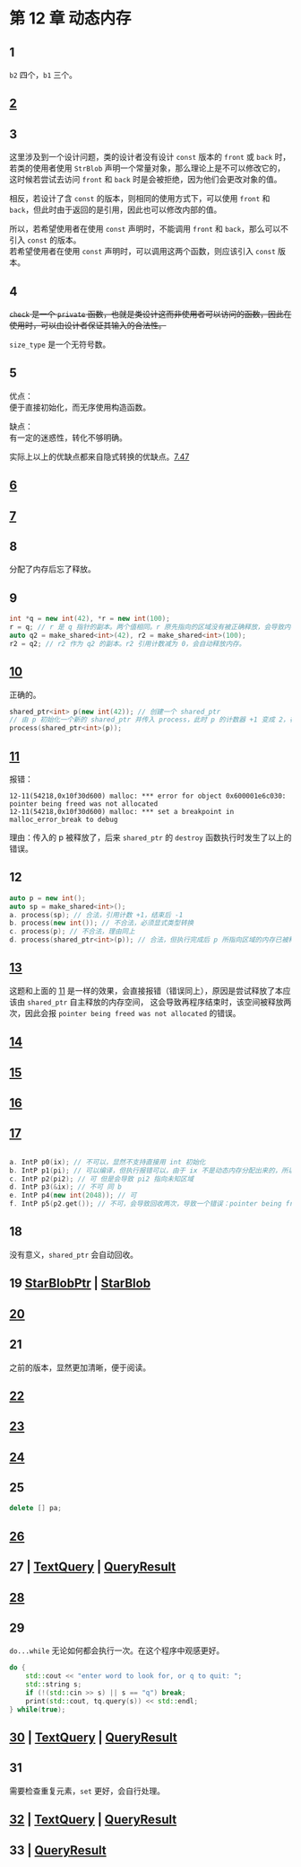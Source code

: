 # 第 12 章 动态内存

## 1

`b2` 四个，`b1` 三个。

## [2](StrBlob_1.h)

## 3

这里涉及到一个设计问题，类的设计者没有设计 `const` 版本的 `front` 或 `back` 时，
若类的使用者使用 `StrBlob` 声明一个常量对象，那么理论上是不可以修改它的，
这时候若尝试去访问 `front` 和 `back` 时是会被拒绝，因为他们会更改对象的值。

相反，若设计了含 `const` 的版本，则相同的使用方式下，可以使用 `front` 和 `back`，但此时由于返回的是引用，因此也可以修改内部的值。

所以，若希望使用者在使用 `const` 声明时，不能调用 `front` 和 `back`，那么可以不引入 `const` 的版本。  
若希望使用者在使用 `const` 声明时，可以调用这两个函数，则应该引入 `const` 版本。

## 4

<del>`check` 是一个 `private` 函数，也就是类设计这而非使用者可以访问的函数，因此在使用时，可以由设计者保证其输入的合法性。</del>

`size_type` 是一个无符号数。


## 5

优点：  
便于直接初始化，而无序使用构造函数。

缺点：  
有一定的迷惑性，转化不够明确。

实际上以上的优缺点都来自隐式转换的优缺点。[7.47](../07-Classes/README.md#47)

## [6](6.cpp)

## [7](7.cpp)

## 8

分配了内存后忘了释放。

## 9

```c++
int *q = new int(42), *r = new int(100);
r = q; // r 是 q 指针的副本。两个值相同。r 原先指向的区域没有被正确释放，会导致内存泄漏。
auto q2 = make_shared<int>(42), r2 = make_shared<int>(100);
r2 = q2; // r2 作为 q2 的副本。r2 引用计数减为 0，会自动释放内存。
```

## [10](10.cpp)

正确的。

```c++
shared_ptr<int> p(new int(42)); // 创建一个 shared_ptr
// 由 p 初始化一个新的 shared_ptr 并传入 process，此时 p 的计数器 +1 变成 2，在 process 执行完后，计数变为 1。
process(shared_ptr<int>(p));
```
## [11](11.cpp)

报错：

```
12-11(54218,0x10f30d600) malloc: *** error for object 0x600001e6c030: pointer being freed was not allocated
12-11(54218,0x10f30d600) malloc: *** set a breakpoint in malloc_error_break to debug
```

理由：传入的 p 被释放了，后来 `shared_ptr` 的 `destroy` 函数执行时发生了以上的错误。

## 12

```c++
auto p = new int();
auto sp = make_shared<int>();
a. process(sp); // 合法，引用计数 +1，结束后 -1
b. process(new int()); // 不合法，必须显式类型转换
c. process(p); // 不合法，理由同上
d. process(shared_ptr<int>(p)); // 合法，但执行完成后 p 所指向区域的内存已被释放，随后若是尝试访问 p 的行为是未定义的
```

## [13](13.cpp)

这题和上面的 [11](#1111cpp) 是一样的效果，会直接报错（错误同上），原因是尝试释放了本应该由 `shared_ptr` 自主释放的内存空间，
这会导致再程序结束时，该空间被释放两次，因此会报 `pointer being freed was not allocated` 的错误。


## [14](14.cpp)

## [15](15.cpp)

## [16](16.cpp)

## [17](17.cpp)

```c++

a. IntP p0(ix); // 不可以，显然不支持直接用 int 初始化
b. IntP p1(pi); // 可以编译，但执行报错可以，由于 ix 不是动态内存分配出来的，所以会被自动回收，而 unique_ptr 的析构函数会再次回收，会导致 pointer being freed was not allocated 错误
c. IntP p2(pi2); // 可 但是会导致 pi2 指向未知区域
d. IntP p3(&ix); // 不可 同 b
e. IntP p4(new int(2048)); // 可
f. IntP p5(p2.get()); // 不可，会导致回收两次，导致一个错误：pointer being freed was not allocated
```

## 18

没有意义，`shared_ptr` 会自动回收。

## 19 [StarBlobPtr](StrBlobPtr_1.h) | [StarBlob](StrBlob_2.h)

## [20](20.cpp)

## 21

之前的版本，显然更加清晰，便于阅读。

## [22](ConstStrBlobPtr.h)

## [23](23.cpp)

## [24](24.cpp)

## 25

```c++
delete [] pa;
```

## [26](26.cpp)

## 27 | [TextQuery](TextQuery_1.h) | [QueryResult](QueryResult_1.h)

## [28](28.cpp)

## 29

`do...while` 无论如何都会执行一次。在这个程序中观感更好。

```c++
do {
    std::cout << "enter word to look for, or q to quit: ";
    std::string s;
    if (!(std::cin >> s) || s == "q") break;
    print(std::cout, tq.query(s)) << std::endl;
} while(true);
```

## [30](30.cpp) | [TextQuery](TextQuery_2.h) | [QueryResult](QueryResult_2.h)

## 31

需要检查重复元素，`set` 更好，会自行处理。

## [32](32.cpp) | [TextQuery](TextQuery_3.h) | [QueryResult](QueryResult_3.h)

## 33 | [QueryResult](QueryResult_4.h)